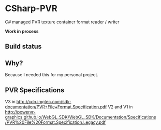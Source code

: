 # CSharp-PVR

C# managed PVR texture container format reader / writer

**Work in process**

## Build status

## Why?

Because I needed this for my personal project.

## PVR Specifications

V3 in http://cdn.imgtec.com/sdk-documentation/PVR+File+Format.Specification.pdf
V2 and V1 in http://powervr-graphics.github.io/WebGL_SDK/WebGL_SDK/Documentation/Specifications/PVR%20File%20Format.Specification.Legacy.pdf